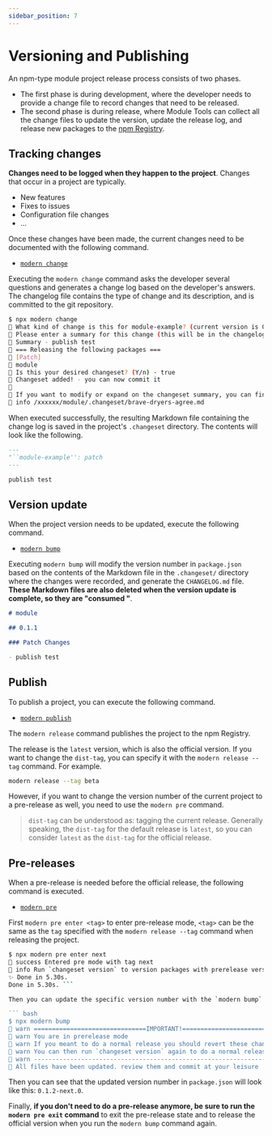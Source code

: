 ```yaml
---
sidebar_position: 7
---
```


# Versioning and Publishing

An npm-type module project release process consists of two phases.

- The first phase is during development, where the developer needs to provide a change file to record changes that need to be released.
- The second phase is during release, where Module Tools can collect all the change files to update the version, update the release log, and release new packages to the [npm Registry](https://www.npmjs.com/).

## Tracking changes

**Changes need to be logged when they happen to the project**. Changes that occur in a project are typically.

- New features
- Fixes to issues
- Configuration file changes
- ...

Once these changes have been made, the current changes need to be documented with the following command.

- [`modern change`](/guide/basic/command-preview#modern-change)

Executing the `modern change` command asks the developer several questions and generates a change log based on the developer's answers. The changelog file contains the type of change and its description, and is committed to the git repository.

```bash
$ npx modern change
🦋 What kind of change is this for module-example? (current version is 0.1.0) - patch
🦋 Please enter a summary for this change (this will be in the changelogs). Submit empty line to open external editor
🦋 Summary - publish test
🦋 === Releasing the following packages ===
🦋 [Patch]
🦋 module
🦋 Is this your desired changeset? (Y/n) - true
🦋 Changeset added! - you can now commit it
🦋
🦋 If you want to modify or expand on the changeset summary, you can find it here
🦋 info /xxxxxx/module/.changeset/brave-dryers-agree.md
```

When executed successfully, the resulting Markdown file containing the change log is saved in the project's `.changeset` directory. The contents will look like the following.

```markdown .changeset/brave-dryers-agree.md
---
"``module-example'': patch
---

publish test
```

## Version update

When the project version needs to be updated, execute the following command.

- [`modern bump`](/guide/basic/command-preview#modern-bump)

Executing `modern bump` will modify the version number in `package.json` based on the contents of the Markdown file in the `.changeset/` directory where the changes were recorded, and generate the `CHANGELOG.md` file. **These Markdown files are also deleted when the version update is complete, so they are "consumed "**.

```markdown CHANGELOG.md
# module

## 0.1.1

### Patch Changes

- publish test
```

## Publish

To publish a project, you can execute the following command.

- [`modern publish`](/guide/basic/command-preview#modern-release)

The `modern release` command publishes the project to the npm Registry.

The release is the `latest` version, which is also the official version. If you want to change the `dist-tag`, you can specify it with the `modern release --tag` command. For example.

```bash
modern release --tag beta
```

However, if you want to change the version number of the current project to a pre-release as well, you need to use the `modern pre` command.

> `dist-tag` can be understood as: tagging the current release. Generally speaking, the `dist-tag` for the default release is `latest`, so you can consider `latest` as the `dist-tag` for the official release.

## Pre-releases

When a pre-release is needed before the official release, the following command is executed.

- [`modern pre`](/guide/basic/command-preview#modern-pre)

First `modern pre enter <tag>` to enter pre-release mode, `<tag>` can be the same as the `tag` specified with the `modern release --tag` command when releasing the project.

````bash
$ npx modern pre enter next
🦋 success Entered pre mode with tag next
🦋 info Run `changeset version` to version packages with prerelease versions
✨ Done in 5.30s.
Done in 5.30s. ```

Then you can update the specific version number with the `modern bump` command, **which doesn't actually "consume" the Markdown file that records the changes**: ``` bash

``` bash
$ npx modern bump
🦋 warn ===============================IMPORTANT!===============================
🦋 warn You are in prerelease mode
🦋 warn If you meant to do a normal release you should revert these changes and run `changeset pre exit`
🦋 warn You can then run `changeset version` again to do a normal release
🦋 warn ----------------------------------------------------------------------
🦋 All files have been updated. review them and commit at your leisure
````

Then you can see that the updated version number in `package.json` will look like this: `0.1.2-next.0`.

Finally, **if you don't need to do a pre-release anymore, be sure to run the `modern pre exit` command** to exit the pre-release state and to release the official version when you run the `modern bump` command again.
